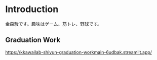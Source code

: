 # Introduction
金森駿です。趣味はゲーム、筋トレ、野球です。

## Graduation Work
https://kkawailab-shiyun-graduation-workmain-6udbak.streamlit.app/
